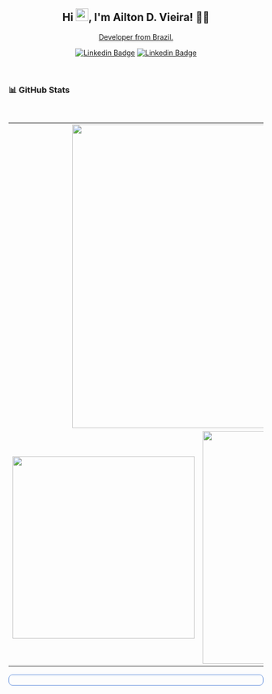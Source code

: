 <h2 align="center">
  Hi <img src="https://media.giphy.com/media/hvRJCLFzcasrR4ia7z/giphy.gif" width="25px">,  I'm Ailton D. Vieira! 👨‍💻
  </h2>
  <a href="https://www.linkedin.com/in/ailton-d/">
  <p align='center'>Developer from Brazil.
  <p align='center'>
  </a>

  <div align="center">

  [![Linkedin Badge](https://img.shields.io/badge/-LinkedIn-blue?style=flat&logo=Linkedin&logoColor=white&link=https://www.linkedin.com/in/ailton-d/)](https://www.linkedin.com/in/ailton-d/)
  [![Linkedin Badge](https://img.shields.io/badge/-Instagram-ED4956?style=flat&logo=Instagram&logoColor=white&link=https://www.instagram.com/pedrohenry_santos/)](https://www.instagram.com/ailton.strawti/)

  </div>
  
  <br/>

  ### 📊 GitHub Stats
  
  <br/>
    
   <center>
    <table border="0">
      <tr>
        <td colspan="2" align="center">
          <img width="600px" align="center" src="https://github-readme-streak-stats.herokuapp.com?user=ailtondvieira&theme=tokyonight"/>
        </td>
      </tr>
      <tr>
        <td align="center">
           <img width="360px" align="center" src="https://github-readme-stats.vercel.app/api/top-langs/?username=ailtondvieira&layout=compact&theme=tokyonight&count_private=true&show_icons=true&langs_count=8&cache_seconds=3600"/>
        </td>
        <td align="center">
         <img width="460px" align="center" src="https://github-readme-stats.vercel.app/api?username=ailtondvieira&count_private=true&show_icons=true&theme=tokyonight"/>
        </td>
      </tr>
    </table>
  </center>
  
  <div align="center" style="border: 1px solid #6390DD;padding: 10px; border-radius: 8px ">

  </div>
  
  <br/>
